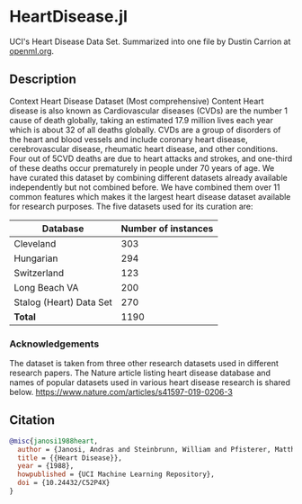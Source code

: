 # HeartDisease.jl

UCI's Heart Disease Data Set.
Summarized into one file by Dustin Carrion at [openml.org](https://openml.org/search?type=data&status=active&id=43672).

## Description

Context Heart Disease Dataset (Most comprehensive) Content Heart disease is also known as Cardiovascular diseases (CVDs) are the number 1 cause of death globally, taking an estimated 17.9 million lives each year which is about 32 of all deaths globally.
CVDs are a group of disorders of the heart and blood vessels and include coronary heart disease, cerebrovascular disease, rheumatic heart disease, and other conditions.
Four out of 5CVD deaths are due to heart attacks and strokes, and one-third of these deaths occur prematurely in people under 70 years of age.
We have curated this dataset by combining different datasets already available independently but not combined before.
We have combined them over 11 common features which makes it the largest heart disease dataset available for research purposes.
The five datasets used for its curation are:

Database | Number of instances
--- | ---
Cleveland | 303
Hungarian | 294
Switzerland | 123
Long Beach VA | 200
Stalog (Heart) Data Set | 270
**Total** | 1190

### Acknowledgements

The dataset is taken from three other research datasets used in different research papers.
The Nature article listing heart disease database and names of popular datasets used in various heart disease research is shared below.
https://www.nature.com/articles/s41597-019-0206-3

## Citation

```bibtex
@misc{janosi1988heart,
  author = {Janosi, Andras and Steinbrunn, William and Pfisterer, Matthias, and Detrano, Robert},
  title = {{Heart Disease}},
  year = {1988},
  howpublished = {UCI Machine Learning Repository},
  doi = {10.24432/C52P4X}
}
```
